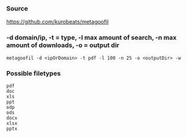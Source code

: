 ### Source
https://github.com/kurobeats/metagoofil  

### -d domain/ip, -t = type, -l max amount of search, -n max amount of downloads, -o = output dir
```
metagoofil -d <ipOrDomain> -t pdf -l 100 -n 25 -o <outputDir> -w
```

### Possible filetypes
```
pdf
doc
xls
ppt
odp
ods
docx
xlsx
pptx
```

